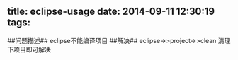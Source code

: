 title: eclipse-usage
date: 2014-09-11 12:30:19
tags:
---
##问题描述##
eclipse不能编译项目
##解决##
eclipse->>project->>clean
清理下项目即可解决
